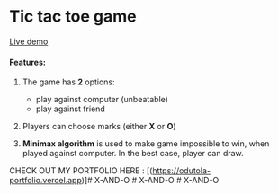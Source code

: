 # **Tic tac toe game**

[Live demo](https://XANDOGAME.vercel.app/)

#### Features:

1. The game has **2** options:

   - play against computer (unbeatable)
   - play against friend

2. Players can choose marks (either **X** or **O**)

3. **Minimax algorithm** is used to make game impossible to win, when played against computer.
   In the best case, player can draw.

CHECK OUT MY PORTFOLIO HERE : [(https://odutola-portfolio.vercel.app)]# X-AND-O
#   X - A N D - O  
 # X-AND-O
